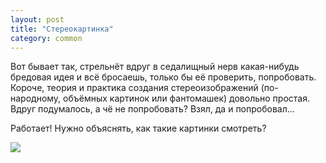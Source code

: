 ```yaml
---
layout: post
title: "Стереокартинка"
category: common
---
```

Вот бывает так, стрельнёт вдруг в&#160;седалищный нерв какая-нибудь бредовая идея и&#160;всё бросаешь, только бы её проверить, попробовать. Короче, теория и&#160;практика создания стереоизображений (по-народному, объёмных картинок или фантомашек) довольно простая. Вдруг подумалось, а&#160;чё не попробовать? Взял, да и&#160;попробовал...

Работает! Нужно объяснять, как такие картинки смотреть?

![](https://pics.livejournal.com/quillcraft/pic/000s5q6w)

